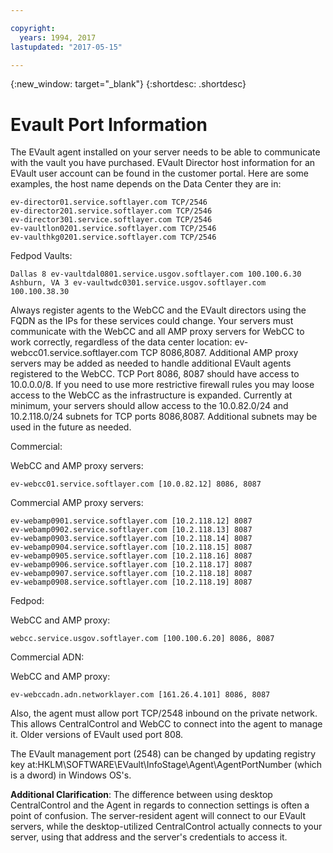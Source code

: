 ```yaml
---

copyright:
  years: 1994, 2017
lastupdated: "2017-05-15"

---
```

{:new_window: target="_blank"}
{:shortdesc: .shortdesc}

# Evault Port Information

The EVault agent installed on your server needs to be able to communicate with the vault you have purchased. EVault Director host information for an EVault user account can be found in the customer portal. Here are some examples, the host name depends on the Data Center they are in:

    ev-director01.service.softlayer.com TCP/2546
    ev-director201.service.softlayer.com TCP/2546
    ev-director301.service.softlayer.com TCP/2546
    ev-vaultlon0201.service.softlayer.com TCP/2546
    ev-vaulthkg0201.service.softlayer.com TCP/2546

Fedpod Vaults:

    Dallas 8 ev-vaultdal0801.service.usgov.softlayer.com 100.100.6.30
    Ashburn, VA 3 ev-vaultwdc0301.service.usgov.softlayer.com 100.100.38.30

Always register agents to the WebCC and the EVault directors using the FQDN as the IPs for these services could change. Your servers must communicate with the WebCC and all AMP proxy servers for WebCC to work correctly, regardless of the data center location: ev-webcc01.service.softlayer.com TCP 8086,8087. Additional AMP proxy servers may be added as needed to handle additional EVault agents registered to the WebCC. TCP Port 8086, 8087 should have access to 10.0.0.0/8. If you need to use more restrictive firewall rules you may loose access to the WebCC as the infrastructure is expanded. Currently at minimum, your servers should allow access to the 10.0.82.0/24 and 10.2.118.0/24 subnets for TCP ports 8086,8087. Additional subnets may be used in the future as needed.

Commercial:

WebCC and AMP proxy servers:

    ev-webcc01.service.softlayer.com [10.0.82.12] 8086, 8087

Commercial AMP proxy servers:

    ev-webamp0901.service.softlayer.com [10.2.118.12] 8087
    ev-webamp0902.service.softlayer.com [10.2.118.13] 8087
    ev-webamp0903.service.softlayer.com [10.2.118.14] 8087
    ev-webamp0904.service.softlayer.com [10.2.118.15] 8087
    ev-webamp0905.service.softlayer.com [10.2.118.16] 8087
    ev-webamp0906.service.softlayer.com [10.2.118.17] 8087
    ev-webamp0907.service.softlayer.com [10.2.118.18] 8087
    ev-webamp0908.service.softlayer.com [10.2.118.19] 8087


Fedpod:

WebCC and AMP proxy:

    webcc.service.usgov.softlayer.com [100.100.6.20] 8086, 8087

Commercial ADN:

WebCC and AMP proxy:

    ev-webccadn.adn.networklayer.com [161.26.4.101] 8086, 8087

Also, the agent must allow port TCP/2548 inbound on the private network. This allows CentralControl and WebCC to connect into the agent to manage it. Older versions of EVault used port 808.

The EVault management port (2548) can be changed by updating registry key at:HKLM\SOFTWARE\EVault\InfoStage\Agent\AgentPortNumber (which is a dword) in Windows OS's.

**Additional Clarification**: The difference between using desktop CentralControl and the Agent in regards to connection settings is often a point of confusion. The server-resident agent will connect to our EVault servers, while the desktop-utilized CentralControl actually connects to your server, using that address and the server's credentials to access it.
 

